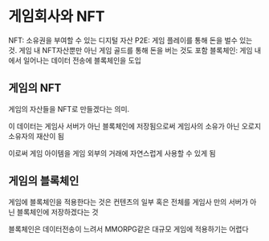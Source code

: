 # 게임회사와 NFT

NFT: 소유권을 부여할 수 있는 디지털 자산
P2E: 게임 플레이를 통해 돈을 벌수 있는 것. 게임 내 NFT자산뿐만 아닌 게임 골드를 통해 돈을 버는 것도 포함
블록체인: 게임 내에서 일어나는 데이터 전송에 블록체인을 도입

## 게임의 NFT

게임의 자산들을 NFT로 만들겠다는 의미.

이 데이터는 게임사 서버가 아닌 블록체인에 저장됨으로써 게임사의 소유가 아닌 오로지 소유자의 재산이 됨

이로써 게임 아이템을 게임 외부의 거래에 자연스럽게 사용할 수 있게 됨

## 게임의 블록체인

게임에 블록체인을 적용한다는 것은 컨텐츠의 일부 혹은 전체를 게임사 만의 서버가 아닌 블록체인에 저장하겠다는 것

블록체인은 데이터전송이 느려서 MMORPG같은 대규모 게임에 적용하기는 어렵다
